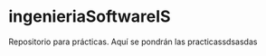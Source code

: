 ingenieriaSoftwareIS
====================

Repositorio para prácticas. Aquí se pondrán las practicassdsasdas
